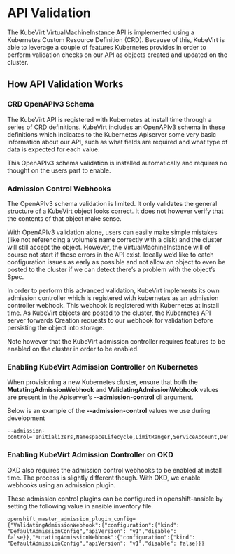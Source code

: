 # API Validation

The KubeVirt VirtualMachineInstance API is implemented using a
Kubernetes Custom Resource Definition (CRD). Because of this, KubeVirt
is able to leverage a couple of features Kubernetes provides in order to
perform validation checks on our API as objects created and updated on
the cluster.

## How API Validation Works

### CRD OpenAPIv3 Schema

The KubeVirt API is registered with Kubernetes at install time through a
series of CRD definitions. KubeVirt includes an OpenAPIv3 schema in
these definitions which indicates to the Kubernetes Apiserver some very
basic information about our API, such as what fields are required and
what type of data is expected for each value.

This OpenAPIv3 schema validation is installed automatically and requires
no thought on the users part to enable.

### Admission Control Webhooks

The OpenAPIv3 schema validation is limited. It only validates the
general structure of a KubeVirt object looks correct. It does not
however verify that the contents of that object make sense.

With OpenAPIv3 validation alone, users can easily make simple mistakes
(like not referencing a volume’s name correctly with a disk) and the
cluster will still accept the object. However, the
VirtualMachineInstance will of course not start if these errors in the
API exist. Ideally we’d like to catch configuration issues as early as
possible and not allow an object to even be posted to the cluster if we
can detect there’s a problem with the object’s Spec.

In order to perform this advanced validation, KubeVirt implements its
own admission controller which is registered with kubernetes as an
admission controller webhook. This webhook is registered with Kubernetes
at install time. As KubeVirt objects are posted to the cluster, the
Kubernetes API server forwards Creation requests to our webhook for
validation before persisting the object into storage.

Note however that the KubeVirt admission controller requires features to
be enabled on the cluster in order to be enabled.

### Enabling KubeVirt Admission Controller on Kubernetes

When provisioning a new Kubernetes cluster, ensure that both the
**MutatingAdmissionWebhook** and **ValidatingAdmissionWebhook** values
are present in the Apiserver’s **--admission-control** cli argument.

Below is an example of the **--admission-control** values we use during
development

```
--admission-control='Initializers,NamespaceLifecycle,LimitRanger,ServiceAccount,DefaultStorageClass,DefaultTolerationSeconds,NodeRestriction,MutatingAdmissionWebhook,ValidatingAdmissionWebhook,ResourceQuota'
```

### Enabling KubeVirt Admission Controller on OKD

OKD also requires the admission control webhooks to be enabled at
install time. The process is slightly different though. With OKD, we
enable webhooks using an admission plugin.

These admission control plugins can be configured in openshift-ansible
by setting the following value in ansible inventory file.

```
openshift_master_admission_plugin_config={"ValidatingAdmissionWebhook":{"configuration":{"kind": "DefaultAdmissionConfig","apiVersion": "v1","disable": false}},"MutatingAdmissionWebhook":{"configuration":{"kind": "DefaultAdmissionConfig","apiVersion": "v1","disable": false}}}
```
